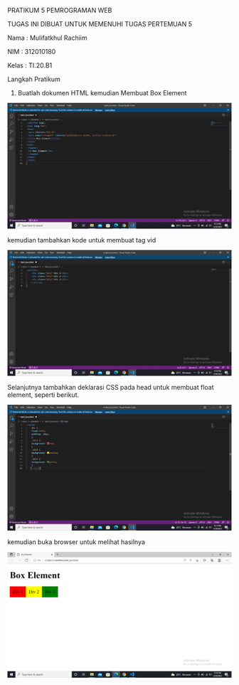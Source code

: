 PRATIKUM 5 PEMROGRAMAN WEB

TUGAS INI DIBUAT UNTUK MEMENUHI TUGAS PERTEMUAN 5

Nama    : Mulifatkhul Rachiim

NIM     : 312010180

Kelas   : TI.20.B1

Langkah Pratikum 
1. Buatlah dokumen HTML kemudian Membuat  Box Element 

![pict1.png](../sc_pratikum/pict1.png)

kemudian tambahkan kode untuk membuat tag vid

![pict2.png](../sc_pratikum/pict2.png)

Selanjutnya tambahkan deklarasi CSS pada head untuk membuat float element, seperti berikut.

![pict3.png](../sc_pratikum/pict3.png)

kemudian buka browser untuk melihat hasilnya

![pict4.png](../sc_pratikum/pict4.png)

